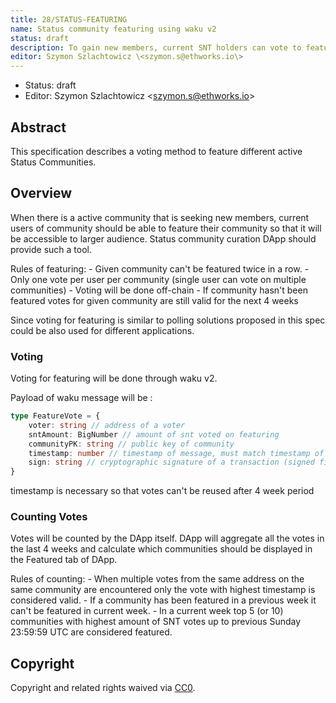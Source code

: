 ```yaml
---
title: 28/STATUS-FEATURING
name: Status community featuring using waku v2
status: draft
description: To gain new members, current SNT holders can vote to feature an active Status community to the larger Status audience.
editor: Szymon Szlachtowicz \<szymon.s@ethworks.io\>
---
```

- Status: draft
- Editor: Szymon Szlachtowicz \<szymon.s@ethworks.io\>

## Abstract
This specification describes a voting method to feature different active Status Communities.

## Overview

When there is a active community that is seeking new members, current users of community should be able to feature their community so that it will be accessible to larger audience.
Status community curation DApp should provide such a tool.

Rules of featuring:
    - Given community can't be featured twice in a row.
    - Only one vote per user per community (single user can vote on multiple communities)
    - Voting will be done off-chain
    - If community hasn't been featured votes for given community are still valid for the next 4 weeks

Since voting for featuring is similar to polling solutions proposed in this spec could be also used for different applications.

### Voting

Voting for featuring will be done through waku v2. 

Payload of waku message will be :
```ts
type FeatureVote = {
    voter: string // address of a voter
    sntAmount: BigNumber // amount of snt voted on featuring
    communityPK: string // public key of community
    timestamp: number // timestamp of message, must match timestamp of wakuMessage
    sign: string // cryptographic signature of a transaction (signed fields: voterAddress,sntAmount,communityPK,timestamp)
}
```

timestamp is necessary so that votes can't be reused after 4 week period

### Counting Votes

Votes will be counted by the DApp itself.
DApp will aggregate all the votes in the last 4 weeks and calculate which communities should be displayed in the Featured tab of DApp.

Rules of counting:
    - When multiple votes from the same address on the same community are encountered only the vote with highest timestamp is considered valid.
    - If a community has been featured in a previous week it can't be featured in current week.
    - In a current week top 5 (or 10) communities with highest amount of SNT votes up to previous Sunday 23:59:59 UTC are considered featured.

## Copyright

Copyright and related rights waived via
[CC0](https://creativecommons.org/publicdomain/zero/1.0/).
